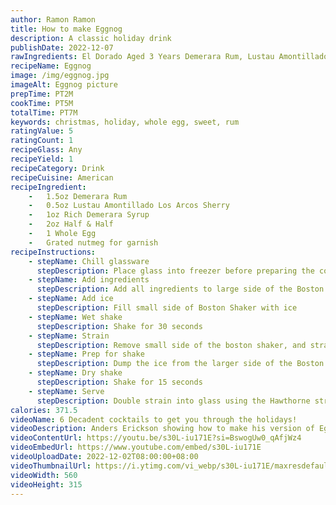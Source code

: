 ```yaml
---
author: Ramon Ramon
title: How to make Eggnog
description: A classic holiday drink
publishDate: 2022-12-07
rawIngredients: El Dorado Aged 3 Years Demerara Rum, Lustau Amontillado Los Arcos Sherry, Demerara Syrup, Half & Half, Whole Egg, Nutmeg
recipeName: Eggnog
image: /img/eggnog.jpg
imageAlt: Eggnog picture
prepTime: PT2M
cookTime: PT5M
totalTime: PT7M
keywords: christmas, holiday, whole egg, sweet, rum
ratingValue: 5
ratingCount: 1
recipeGlass: Any
recipeYield: 1
recipeCategory: Drink
recipeCuisine: American
recipeIngredient:
    -   1.5oz Demerara Rum
    -   0.5oz Lustau Amontillado Los Arcos Sherry
    -   1oz Rich Demerara Syrup
    -   2oz Half & Half
    -   1 Whole Egg
    -   Grated nutmeg for garnish
recipeInstructions:
    - stepName: Chill glassware
      stepDescription: Place glass into freezer before preparing the cocktail 
    - stepName: Add ingredients
      stepDescription: Add all ingredients to large side of the Boston Shaker
    - stepName: Add ice
      stepDescription: Fill small side of Boston Shaker with ice
    - stepName: Wet shake
      stepDescription: Shake for 30 seconds
    - stepName: Strain
      stepDescription: Remove small side of the boston shaker, and strain drink from larger side into the smaller side of the Boston Shaker
    - stepName: Prep for shake
      stepDescription: Dump the ice from the larger side of the Boston shaker, and place the small side onto the larger side
    - stepName: Dry shake
      stepDescription: Shake for 15 seconds
    - stepName: Serve
      stepDescription: Double strain into glass using the Hawthorne strainer and fine mesh strainer
calories: 371.5
videoName: 6 Decadent cocktails to get you through the holidays!
videoDescription: Anders Erickson showing how to make his version of Eggnog
videoContentUrl: https://youtu.be/s30L-iu171E?si=BswogUw0_qAfjWz4
videoEmbedUrl: https://www.youtube.com/embed/s30L-iu171E
videoUploadDate: 2022-12-02T08:00:00+08:00
videoThumbnailUrl: https://i.ytimg.com/vi_webp/s30L-iu171E/maxresdefault.webp
videoWidth: 560
videoHeight: 315
---
```

